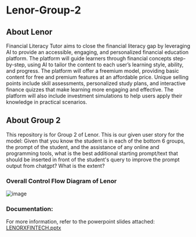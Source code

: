 # Lenor-Group-2

## About Lenor
Financial Literacy Tutor aims to close the financial literacy gap by leveraging AI to provide an accessible, engaging, and personalized financial education platform. The platform will guide learners through financial concepts step-by-step, using AI to tailor the content to each user’s learning style, ability, and progress. The platform will offer a freemium model, providing basic content for free and premium features at an affordable price. Unique selling points include skill assessments, personalized study plans, and interactive finance quizzes that make learning more engaging and effective. The platform will also include investment simulations to help users apply their knowledge in practical scenarios.

## About Group 2
This repository is for Group 2 of Lenor. This is our given user story for the model:
Given that you know the student is in each of the bottom 6 groups, the prompt of the student, and the assistance of any online and programming tools, what is the best additional starting prompt/text that should be inserted in front of the student's query to improve the prompt output from chatgpt? What is the extent? 

### Overall Control Flow Diagram of Lenor 
![image](https://github.com/user-attachments/assets/bed1d84c-5618-40cb-9108-d4fc6372c534)

### Documentation:
For more information, refer to the powerpoint slides attached:
[LENORXFINTECH.pptx](https://github.com/user-attachments/files/17072977/LENORXFINTECH.pptx)
